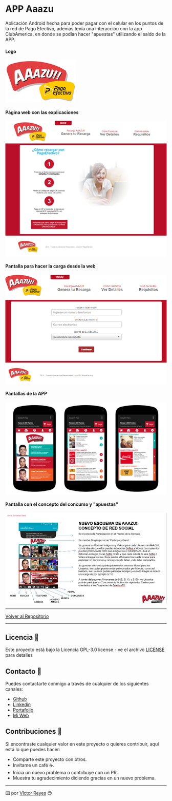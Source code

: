 # APP Aaazu
Aplicación Android hecha para poder pagar con el celular en los puntos de la red de Pago Efectivo, además tenía una interacción con la app ClubAmerica, en donde se podían hacer "apuestas" utilizando el saldo de la APP.

#### Logo
<img src='https://raw.githubusercontent.com/tenshi98/Trabajo_Imagenes/main/APP%20Aaazu/src/aaazu_web.png' />

#### Página web con las explicaciones
<img src='https://raw.githubusercontent.com/tenshi98/Trabajo_Imagenes/main/APP%20Aaazu/src/aaazu_web.jpg' />

#### Pantalla para hacer la carga desde la web
<img src='https://raw.githubusercontent.com/tenshi98/Trabajo_Imagenes/main/APP%20Aaazu/src/Captura.png' />

#### Pantallas de la APP
<img src='https://raw.githubusercontent.com/tenshi98/Trabajo_Imagenes/main/APP%20Aaazu/src/img2.jpg' />

#### Pantalla con el concepto del concurso y "apuestas"
<img src='https://raw.githubusercontent.com/tenshi98/Trabajo_Imagenes/main/APP%20Aaazu/src/img1.jpg' />

---

[Volver al Repositorio](https://github.com/tenshi98/Trabajo_Imagenes/)

---

## Licencia 📄
Este proyecto está bajo la Licencia GPL-3.0 license - ve el archivo [LICENSE](LICENSE) para detalles

## Contacto 📖
Puedes contactarte conmigo a través de cualquier de los siguientes canales:
- [Github](https://github.com/tenshi98)
- [Linkedin](https://www.linkedin.com/in/victor-reyes-galvez/)
- [Portafolio](https://tenshi98.github.io/portafolio/)
- [Mi Web](https://web.digitalcreations.cl/)

## Contribuciones 🎁
Si encontraste cualquier valor en este proyecto o quieres contribuir, aquí está lo que puedes hacer:

- Comparte este proyecto con otros.
- Invítame un café ☕.
- Inicia un nuevo problema o contribuye con un PR.
- Muestra tu agradecimiento diciendo gracias en un nuevo problema.

---

⌨️ por [Víctor Reyes](https://github.com/tenshi98) 😊
